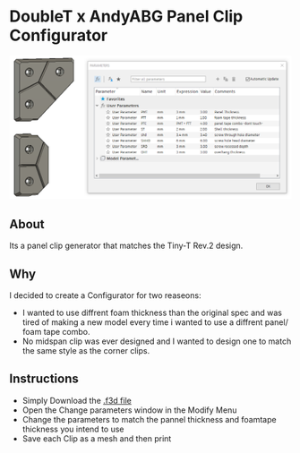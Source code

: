 # DoubleT x AndyABG Panel Clip Configurator
![Configurator](Images/Configurator.png)
## About
Its a panel clip generator that matches the Tiny-T Rev.2 design.
## Why
I decided to create a Configurator for two reaseons:
- I wanted to use diffrent foam thickness than the original spec and was tired of making a new model every time i wanted to use a diffrent panel/ foam tape combo.
- No midspan clip was ever designed and I wanted to design one to match the same style as the corner clips.
## Instructions
- Simply Download the [.f3d file](/Universal%20Mods/2020/DoubleT%20x%20AndyABG%20Panel%20Clip%20Configurator/CAD/DoubleT%20x%20AndyABG%20panel%20clip%20configurator%20v8.f3d)
- Open the Change parameters window in the Modify Menu
- Change the parameters to match the pannel thickness and foamtape thickness you intend to use
- Save each Clip as a mesh and then print